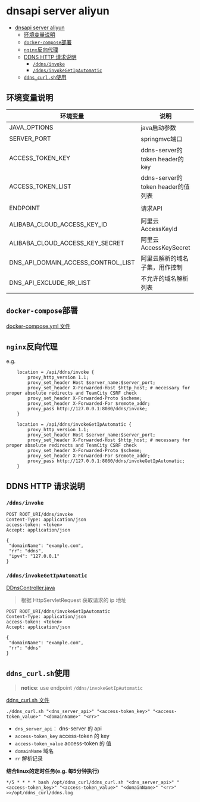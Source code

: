 # dnsapi server aliyun

<!-- TOC -->

* [dnsapi server aliyun](#dnsapi-server-aliyun)
  * [环境变量说明](#环境变量说明)
  * [`docker-compose`部署](#docker-compose部署)
  * [`nginx`反向代理](#nginx反向代理)
  * [DDNS HTTP 请求说明](#ddns-http-请求说明)
    * [`/ddns/invoke`](#ddnsinvoke)
    * [`/ddns/invokeGetIpAutomatic`](#ddnsinvokegetipautomatic)
  * [`ddns_curl.sh`使用](#ddns_curlsh使用)

<!-- TOC -->

## 环境变量说明

| 环境变量                               | 说明                           | 示例值                               |
|------------------------------------|------------------------------|-----------------------------------|
| JAVA_OPTIONS                       | java启动参数                     | `-Xmx64M`                         |
| SERVER_PORT                        | springmvc端口                  | `8080`                            |
| ACCESS_TOKEN_KEY                   | ddns-server的token header的key | `access-token`                    |
| ACCESS_TOKEN_LIST                  | ddns-server的token header的值列表 | `xxx,yyy,zzz`                     |
| ENDPOINT                           | 请求API                        | `alidns.cn-shanghai.aliyuncs.com` |
| ALIBABA_CLOUD_ACCESS_KEY_ID        | 阿里云AccessKeyId               | 无                                 |
| ALIBABA_CLOUD_ACCESS_KEY_SECRET    | 阿里云AccessKeySecret           | 无                                 |
| DNS_API_DOMAIN_ACCESS_CONTROL_LIST | 阿里云解析的域名子集，用作控制              | `a.com,b.com `                    |
| DNS_API_EXCLUDE_RR_LIST            | 不允许的域名解析列表                   | `ddns,api`                        |

## `docker-compose`部署

[docker-compose.yml 文件](docker-compose.yml)

## `nginx`反向代理

e.g.

```nginx configuration
    location = /api/ddns/invoke {
        proxy_http_version 1.1;
        proxy_set_header Host $server_name:$server_port;
        proxy_set_header X-Forwarded-Host $http_host; # necessary for proper absolute redirects and TeamCity CSRF check
        proxy_set_header X-Forwarded-Proto $scheme;
        proxy_set_header X-Forwarded-For $remote_addr;
        proxy_pass http://127.0.0.1:8080/ddns/invoke;
    }
    
    location = /api/ddns/invokeGetIpAutomatic {
        proxy_http_version 1.1;
        proxy_set_header Host $server_name:$server_port;
        proxy_set_header X-Forwarded-Host $http_host; # necessary for proper absolute redirects and TeamCity CSRF check
        proxy_set_header X-Forwarded-Proto $scheme;
        proxy_set_header X-Forwarded-For $remote_addr;
        proxy_pass http://127.0.0.1:8080/ddns/invokeGetIpAutomatic;
    }

```

## DDNS HTTP 请求说明

### `/ddns/invoke`

```http request
POST ROOT_URI/ddns/invoke
Content-Type: application/json
access-token: <token>
Accept: application/json

{
 "domainName": "example.com",
 "rr": "ddns",
 "ipv4": "127.0.0.1"
}
```

### `/ddns/invokeGetIpAutomatic`

[DDnsController.java](src/main/java/io/intellij/devops/ddns/server/controller/DDnsController.java)

> 根据 HttpServletRequest 获取请求的 ip 地址

```http request
POST ROOT_URI/ddns/invokeGetIpAutomatic
Content-Type: application/json
access-token: <token>
Accept: application/json

{
 "domainName": "example.com",
 "rr": "ddns"
}
```

## `ddns_curl.sh`使用

> **notice**: use endpoint `/ddns/invokeGetIpAutomatic`

[ddns_curl.sh 文件](ddns_curl.sh)

```shell
./ddns_curl.sh "<dns_server_api>" "<access-token_key>" "<access-token_value>" "<domainName>" "<rr>"
```

- `dns_server_api`： dns-server 的 api
- `access-token_key` access-token 的 key
- `access-token_value` access-token 的 值
- `domainName` 域名
- `rr` 解析记录

**结合linux的定时任务(e.g. 每5分钟执行)**

```shell
*/5 * * * * bash /opt/ddns_curl/ddns_curl.sh "<dns_server_api>" "<access-token_key>" "<access-token_value>" "<domainName>" "<rr>" >>/opt/ddns_curl/ddns.log
```
